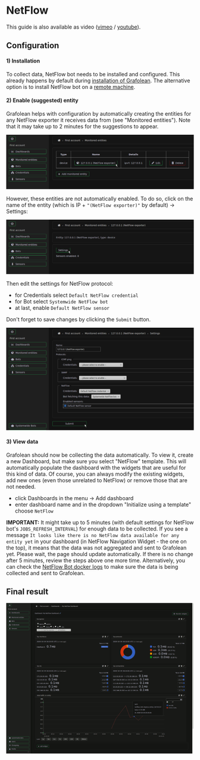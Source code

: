 # NetFlow

This guide is also available as video ([vimeo](https://vimeo.com/463939591) / [youtube](https://youtu.be/5p32cFvvQ5A)).

## Configuration

#### 1) Installation

To collect data, NetFlow bot needs to be installed and configured. This already happens by default during [installation of Grafolean](https://github.com/grafolean/grafolean#installation). The alternative option is to install NetFlow bot on a [remote machine](https://github.com/grafolean/grafolean-netflow-bot/#install).

#### 2) Enable (suggested) entity

Grafolean helps with configuration by automatically creating the entities for any NetFlow exporter it receives data from (see "Monitored entities"). Note that it may take up to 2 minutes for the suggestions to appear.

![screenshot](NetFlow/entities-settings.png)

However, these entities are not automatically enabled. To do so, click on the name of the entity (which is IP + `"(NetFlow exporter)"` by default) -> Settings:

![screenshot](NetFlow/entity-settings.png)

Then edit the settings for NetFlow protocol:
- for Credentials select `Default NetFlow credential`
- for Bot select `Systemwide NetFlow bot`
- at last, enable `Default NetFlow sensor`

Don't forget to save changes by clicking the `Submit` button.

![screenshot](NetFlow/enable-netflow.png)

#### 3) View data

Grafolean should now be collecting the data automatically. To view it, create a new Dashboard, but make sure you select "NetFlow" template. This will automatically populate the dashboard with the widgets that are useful for this kind of data. Of course, you can always modify the existing widgets, add new ones (even those unrelated to NetFlow) or remove those that are not needed.

- click Dashboards in the menu -> Add dashboard
- enter dashboard name and in the dropdown "Initialize using a template" choose `NetFlow`

**IMPORTANT:** It might take up to 5 minutes (with default settings for NetFlow bot's `JOBS_REFRESH_INTERVAL`) for enough data to be collected. If you see a message `It looks like there is no NetFlow data available for any entity yet` in your dashboard (in NetFlow Navigation Widget - the one on the top), it means that the data was not aggregated and sent to Grafolean yet. Please wait, the page should update automatically. If there is no change after 5 minutes, review the steps above one more time. Alternatively, you can check the [NetFlow Bot docker logs](https://github.com/grafolean/grafolean-netflow-bot/#debugging) to make sure the data is being collected and sent to Grafolean.

## Final result

![screenshot](NetFlow/dashboard.png)
